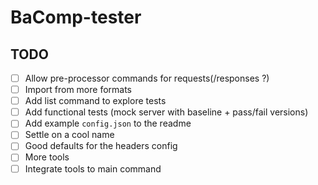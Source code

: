 BaComp-tester
=============

## TODO

- [ ] Allow pre-processor commands for requests(/responses ?)
- [ ] Import from more formats
- [ ] Add list command to explore tests
- [ ] Add functional tests (mock server with baseline + pass/fail versions)
- [ ] Add example `config.json` to the readme
- [ ] Settle on a cool name
- [ ] Good defaults for the headers config
- [ ] More tools
- [ ] Integrate tools to main command